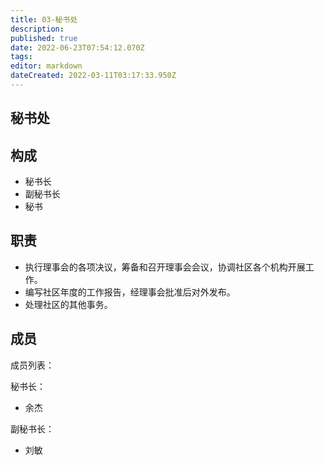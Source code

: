```yaml
---
title: 03-秘书处
description: 
published: true
date: 2022-06-23T07:54:12.070Z
tags: 
editor: markdown
dateCreated: 2022-03-11T03:17:33.950Z
---
```


## 秘书处



## 构成
- 秘书长
- 副秘书长
- 秘书

## 职责

- 执行理事会的各项决议，筹备和召开理事会会议，协调社区各个机构开展工作。
- 编写社区年度的工作报告，经理事会批准后对外发布。
- 处理社区的其他事务。

## 成员
<!-- [成员列表]() -->
成员列表：

秘书长：
- 余杰

副秘书长：
- 刘敏